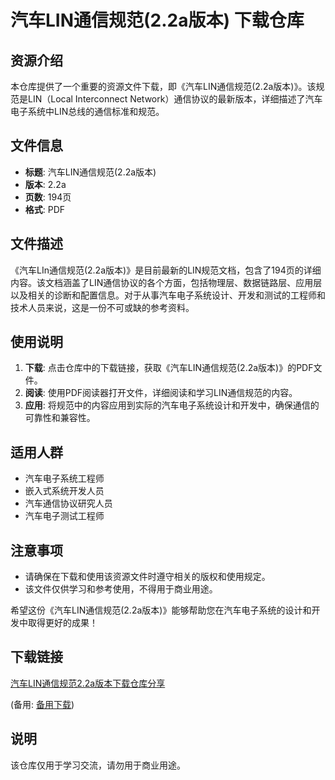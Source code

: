 # 汽车LIN通信规范(2.2a版本) 下载仓库

## 资源介绍

本仓库提供了一个重要的资源文件下载，即《汽车LIN通信规范(2.2a版本)》。该规范是LIN（Local Interconnect Network）通信协议的最新版本，详细描述了汽车电子系统中LIN总线的通信标准和规范。

## 文件信息

- **标题**: 汽车LIN通信规范(2.2a版本)
- **版本**: 2.2a
- **页数**: 194页
- **格式**: PDF

## 文件描述

《汽车LIn通信规范(2.2a版本)》是目前最新的LIN规范文档，包含了194页的详细内容。该文档涵盖了LIN通信协议的各个方面，包括物理层、数据链路层、应用层以及相关的诊断和配置信息。对于从事汽车电子系统设计、开发和测试的工程师和技术人员来说，这是一份不可或缺的参考资料。

## 使用说明

1. **下载**: 点击仓库中的下载链接，获取《汽车LIN通信规范(2.2a版本)》的PDF文件。
2. **阅读**: 使用PDF阅读器打开文件，详细阅读和学习LIN通信规范的内容。
3. **应用**: 将规范中的内容应用到实际的汽车电子系统设计和开发中，确保通信的可靠性和兼容性。

## 适用人群

- 汽车电子系统工程师
- 嵌入式系统开发人员
- 汽车通信协议研究人员
- 汽车电子测试工程师

## 注意事项

- 请确保在下载和使用该资源文件时遵守相关的版权和使用规定。
- 该文件仅供学习和参考使用，不得用于商业用途。

希望这份《汽车LIN通信规范(2.2a版本)》能够帮助您在汽车电子系统的设计和开发中取得更好的成果！

## 下载链接
[汽车LIN通信规范2.2a版本下载仓库分享](https://pan.quark.cn/s/f9b46e99452c) 

(备用: [备用下载](https://pan.baidu.com/s/19tI2v-olwhKKfVAt2MRwew?pwd=1234))

## 说明

该仓库仅用于学习交流，请勿用于商业用途。

